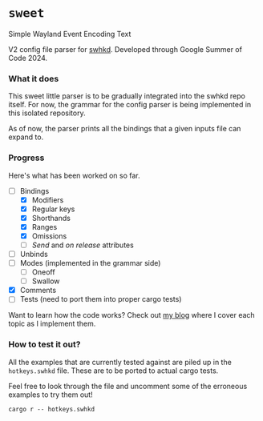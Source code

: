 # `sweet`
Simple Wayland Event Encoding Text

V2 config file parser for [swhkd](https://github.com/waycrate/swhkd.git).
Developed through Google Summer of Code 2024.

### What it does

This sweet little parser is to be gradually integrated into the swhkd repo itself.
For now, the grammar for the config parser is being implemented in this isolated
repository.

As of now, the parser prints all the bindings that a given inputs file can expand to.

### Progress

Here's what has been worked on so far.

- [ ] Bindings
  - [x] Modifiers
  - [x] Regular keys
  - [x] Shorthands
  - [x] Ranges
  - [x] Omissions
  - [ ] _Send_ and _on release_ attributes
- [ ] Unbinds
- [ ] Modes (implemented in the grammar side)
  - [ ] Oneoff
  - [ ] Swallow
- [x] Comments
- [ ] Tests (need to port them into proper cargo tests)

Want to learn how the code works? Check out [my blog](https://lavafroth.is-a.dev/tags/google-summer-of-code/) where I cover each topic as I implement them.

### How to test it out?

All the examples that are currently tested against are piled up in the
`hotkeys.swhkd` file. These are to be ported to actual cargo tests.

Feel free to look through the file and uncomment some of the erroneous
examples to try them out!

```
cargo r -- hotkeys.swhkd
```
